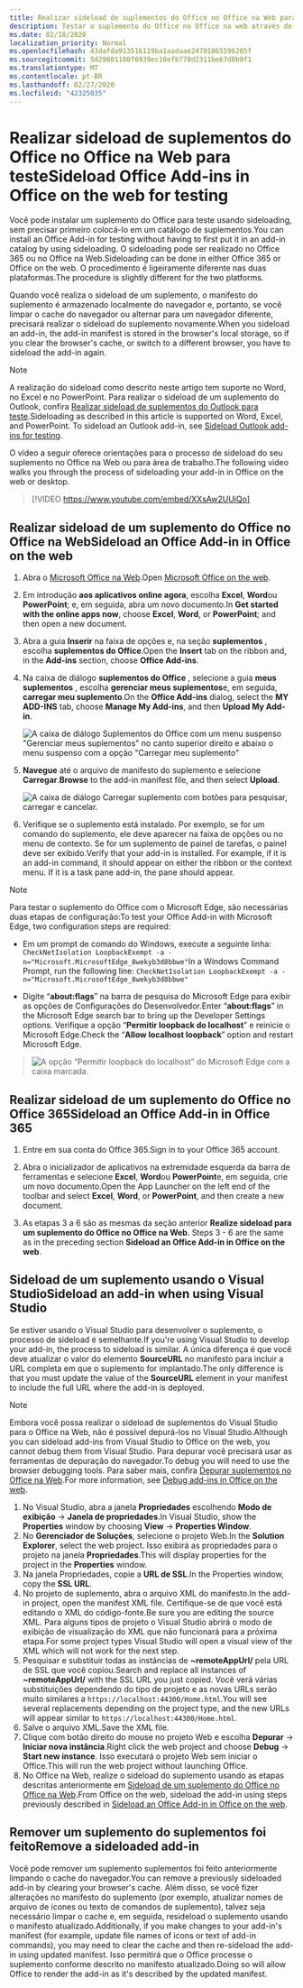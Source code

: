 ```yaml
---
title: Realizar sideload de suplementos do Office no Office na Web para teste
description: Testar o suplemento do Office no Office na web através de sideloading
ms.date: 02/18/2020
localization_priority: Normal
ms.openlocfilehash: 43dafda913516119ba1aadaae24701865596205f
ms.sourcegitcommit: 5d29801180f6939ec10efb778d2311be67d8b9f1
ms.translationtype: MT
ms.contentlocale: pt-BR
ms.lasthandoff: 02/27/2020
ms.locfileid: "42325035"
---
```

# <a name="sideload-office-add-ins-in-office-on-the-web-for-testing"></a><span data-ttu-id="a4ca8-103">Realizar sideload de suplementos do Office no Office na Web para teste</span><span class="sxs-lookup"><span data-stu-id="a4ca8-103">Sideload Office Add-ins in Office on the web for testing</span></span>

<span data-ttu-id="a4ca8-104">Você pode instalar um suplemento do Office para teste usando sideloading, sem precisar primeiro colocá-lo em um catálogo de suplementos.</span><span class="sxs-lookup"><span data-stu-id="a4ca8-104">You can install an Office Add-in for testing without having to first put it in an add-in catalog by using sideloading.</span></span> <span data-ttu-id="a4ca8-105">O sideloading pode ser realizado no Office 365 ou no Office na Web.</span><span class="sxs-lookup"><span data-stu-id="a4ca8-105">Sideloading can be done in either Office 365 or Office on the web.</span></span> <span data-ttu-id="a4ca8-106">O procedimento é ligeiramente diferente nas duas plataformas.</span><span class="sxs-lookup"><span data-stu-id="a4ca8-106">The procedure is slightly different for the two platforms.</span></span>

<span data-ttu-id="a4ca8-107">Quando você realiza o sideload de um suplemento, o manifesto do suplemento é armazenado localmente do navegador e, portanto, se você limpar o cache do navegador ou alternar para um navegador diferente, precisará realizar o sideload do suplemento novamente.</span><span class="sxs-lookup"><span data-stu-id="a4ca8-107">When you sideload an add-in, the add-in manifest is stored in the browser's local storage, so if you clear the browser's cache, or switch to a different browser, you have to sideload the add-in again.</span></span>

> [!NOTE]
> <span data-ttu-id="a4ca8-p102">A realização do sideload como descrito neste artigo tem suporte no Word, no Excel e no PowerPoint. Para realizar o sideload de um suplemento do Outlook, confira [Realizar sideload de suplementos do Outlook para teste](../outlook/sideload-outlook-add-ins-for-testing.md).</span><span class="sxs-lookup"><span data-stu-id="a4ca8-p102">Sideloading as described in this article is supported on Word, Excel, and PowerPoint. To sideload an Outlook add-in, see [Sideload Outlook add-ins for testing](../outlook/sideload-outlook-add-ins-for-testing.md).</span></span>

<span data-ttu-id="a4ca8-110">O vídeo a seguir oferece orientações para o processo de sideload do seu suplemento no Office na Web ou para área de trabalho.</span><span class="sxs-lookup"><span data-stu-id="a4ca8-110">The following video walks you through the process of sideloading your add-in in Office on the web or desktop.</span></span>

> [!VIDEO https://www.youtube.com/embed/XXsAw2UUiQo]

## <a name="sideload-an-office-add-in-in-office-on-the-web"></a><span data-ttu-id="a4ca8-111">Realizar sideload de um suplemento do Office no Office na Web</span><span class="sxs-lookup"><span data-stu-id="a4ca8-111">Sideload an Office Add-in in Office on the web</span></span>

1. <span data-ttu-id="a4ca8-112">Abra o [Microsoft Office na Web](https://office.live.com/).</span><span class="sxs-lookup"><span data-stu-id="a4ca8-112">Open [Microsoft Office on the web](https://office.live.com/).</span></span>

2. <span data-ttu-id="a4ca8-113">Em introdução **aos aplicativos online agora**, escolha **Excel**, **Word**ou **PowerPoint**; e, em seguida, abra um novo documento.</span><span class="sxs-lookup"><span data-stu-id="a4ca8-113">In **Get started with the online apps now**, choose **Excel**, **Word**, or **PowerPoint**; and then open a new document.</span></span>

3. <span data-ttu-id="a4ca8-114">Abra a guia **Inserir** na faixa de opções e, na seção **suplementos** , escolha **suplementos do Office**.</span><span class="sxs-lookup"><span data-stu-id="a4ca8-114">Open the **Insert** tab on the ribbon and, in the **Add-ins** section, choose **Office Add-ins**.</span></span>

4. <span data-ttu-id="a4ca8-115">Na caixa de diálogo **suplementos do Office** , selecione a guia **meus suplementos** , escolha **gerenciar meus suplementos**e, em seguida, **carregar meu suplemento**.</span><span class="sxs-lookup"><span data-stu-id="a4ca8-115">On the **Office Add-ins** dialog, select the **MY ADD-INS** tab, choose **Manage My Add-ins**, and then **Upload My Add-in**.</span></span>

    ![A caixa de diálogo Suplementos do Office com um menu suspenso "Gerenciar meus suplementos" no canto superior direito e abaixo o menu suspenso com a opção "Carregar meu suplemento"](../images/office-add-ins-my-account.png)

5. <span data-ttu-id="a4ca8-117">**Navegue** até o arquivo de manifesto do suplemento e selecione **Carregar**.</span><span class="sxs-lookup"><span data-stu-id="a4ca8-117">**Browse** to the add-in manifest file, and then select **Upload**.</span></span>

    ![A caixa de diálogo Carregar suplemento com botões para pesquisar, carregar e cancelar.](../images/upload-add-in.png)

6. <span data-ttu-id="a4ca8-p103">Verifique se o suplemento está instalado. Por exemplo, se for um comando do suplemento, ele deve aparecer na faixa de opções ou no menu de contexto. Se for um suplemento de painel de tarefas, o painel deve ser exibido.</span><span class="sxs-lookup"><span data-stu-id="a4ca8-p103">Verify that your add-in is installed. For example, if it is an add-in command, it should appear on either the ribbon or the context menu. If it is a task pane add-in, the pane should appear.</span></span>

> [!NOTE]
><span data-ttu-id="a4ca8-122">Para testar o suplemento do Office com o Microsoft Edge, são necessárias duas etapas de configuração:</span><span class="sxs-lookup"><span data-stu-id="a4ca8-122">To test your Office Add-in with Microsoft Edge, two configuration steps are required:</span></span> 
>
> - <span data-ttu-id="a4ca8-123">Em um prompt de comando do Windows, execute a seguinte linha: `CheckNetIsolation LoopbackExempt -a -n="Microsoft.MicrosoftEdge_8wekyb3d8bbwe"`</span><span class="sxs-lookup"><span data-stu-id="a4ca8-123">In a Windows Command Prompt, run the following line: `CheckNetIsolation LoopbackExempt -a -n="Microsoft.MicrosoftEdge_8wekyb3d8bbwe"`</span></span>
>
> - <span data-ttu-id="a4ca8-124">Digite “**about:flags**” na barra de pesquisa do Microsoft Edge para exibir as opções de Configurações do Desenvolvedor.</span><span class="sxs-lookup"><span data-stu-id="a4ca8-124">Enter “**about:flags**” in the Microsoft Edge search bar to bring up the Developer Settings options.</span></span>  <span data-ttu-id="a4ca8-125">Verifique a opção “**Permitir loopback do localhost**” e reinicie o Microsoft Edge.</span><span class="sxs-lookup"><span data-stu-id="a4ca8-125">Check the “**Allow localhost loopback**” option and restart Microsoft Edge.</span></span>

>    ![A opção “Permitir loopback do localhost” do Microsoft Edge com a caixa marcada.](../images/allow-localhost-loopback.png)

## <a name="sideload-an-office-add-in-in-office-365"></a><span data-ttu-id="a4ca8-127">Realizar sideload de um suplemento do Office no Office 365</span><span class="sxs-lookup"><span data-stu-id="a4ca8-127">Sideload an Office Add-in in Office 365</span></span>

1. <span data-ttu-id="a4ca8-128">Entre em sua conta do Office 365.</span><span class="sxs-lookup"><span data-stu-id="a4ca8-128">Sign in to your Office 365 account.</span></span>

2. <span data-ttu-id="a4ca8-129">Abra o inicializador de aplicativos na extremidade esquerda da barra de ferramentas e selecione **Excel**, **Word**ou **PowerPoint**e, em seguida, crie um novo documento.</span><span class="sxs-lookup"><span data-stu-id="a4ca8-129">Open the App Launcher on the left end of the toolbar and select **Excel**, **Word**, or **PowerPoint**, and then create a new document.</span></span>

3. <span data-ttu-id="a4ca8-130">As etapas 3 a 6 são as mesmas da seção anterior **Realize sideload para um suplemento do Office no Office na Web**. </span><span class="sxs-lookup"><span data-stu-id="a4ca8-130">Steps 3 - 6 are the same as in the preceding section **Sideload an Office Add-in in Office on the web**.</span></span>

## <a name="sideload-an-add-in-when-using-visual-studio"></a><span data-ttu-id="a4ca8-131">Sideload de um suplemento usando o Visual Studio</span><span class="sxs-lookup"><span data-stu-id="a4ca8-131">Sideload an add-in when using Visual Studio</span></span>

<span data-ttu-id="a4ca8-132">Se estiver usando o Visual Studio para desenvolver o suplemento, o processo de sideload é semelhante.</span><span class="sxs-lookup"><span data-stu-id="a4ca8-132">If you're using Visual Studio to develop your add-in, the process to sideload is similar.</span></span> <span data-ttu-id="a4ca8-133">A única diferença é que você deve atualizar o valor do elemento **SourceURL** no manifesto para incluir a URL completa em que o suplemento for implantado.</span><span class="sxs-lookup"><span data-stu-id="a4ca8-133">The only difference is that you must update the value of the **SourceURL** element in your manifest to include the full URL where the add-in is deployed.</span></span>

> [!NOTE]
> <span data-ttu-id="a4ca8-134">Embora você possa realizar o sideload de suplementos do Visual Studio para o Office na Web, não é possível depurá-los no Visual Studio.</span><span class="sxs-lookup"><span data-stu-id="a4ca8-134">Although you can sideload add-ins from Visual Studio to Office on the web, you cannot debug them from Visual Studio.</span></span> <span data-ttu-id="a4ca8-135">Para depurar você precisará usar as ferramentas de depuração do navegador.</span><span class="sxs-lookup"><span data-stu-id="a4ca8-135">To debug you will need to use the browser debugging tools.</span></span> <span data-ttu-id="a4ca8-136">Para saber mais, confira [Depurar suplementos no Office na Web](debug-add-ins-in-office-online.md).</span><span class="sxs-lookup"><span data-stu-id="a4ca8-136">For more information, see [Debug add-ins in Office on the web](debug-add-ins-in-office-online.md).</span></span>

1. <span data-ttu-id="a4ca8-137">No Visual Studio, abra a janela **Propriedades** escolhendo **Modo de exibição** -> **Janela de propriedades**.</span><span class="sxs-lookup"><span data-stu-id="a4ca8-137">In Visual Studio, show the **Properties** window by choosing **View** -> **Properties Window**.</span></span>
2. <span data-ttu-id="a4ca8-138">No **Gerenciador de Soluções**, selecione o projeto Web.</span><span class="sxs-lookup"><span data-stu-id="a4ca8-138">In the **Solution Explorer**, select the web project.</span></span> <span data-ttu-id="a4ca8-139">Isso exibirá as propriedades para o projeto na janela **Propriedades**.</span><span class="sxs-lookup"><span data-stu-id="a4ca8-139">This will display properties for the project in the **Properties** window.</span></span>
3. <span data-ttu-id="a4ca8-140">Na janela Propriedades, copie a **URL de SSL**.</span><span class="sxs-lookup"><span data-stu-id="a4ca8-140">In the Properties window, copy the **SSL URL**.</span></span>
4. <span data-ttu-id="a4ca8-141">No projeto de suplemento, abra o arquivo XML do manifesto.</span><span class="sxs-lookup"><span data-stu-id="a4ca8-141">In the add-in project, open the manifest XML file.</span></span> <span data-ttu-id="a4ca8-142">Certifique-se de que você está editando o XML do código-fonte.</span><span class="sxs-lookup"><span data-stu-id="a4ca8-142">Be sure you are editing the source XML.</span></span> <span data-ttu-id="a4ca8-143">Para alguns tipos de projeto o Visual Studio abrirá o modo de exibição de visualização do XML que não funcionará para a próxima etapa.</span><span class="sxs-lookup"><span data-stu-id="a4ca8-143">For some project types Visual Studio will open a visual view of the XML which will not work for the next step.</span></span>
5. <span data-ttu-id="a4ca8-144">Pesquisar e substituir todas as instâncias de **~remoteAppUrl/** pela URL de SSL que você copiou.</span><span class="sxs-lookup"><span data-stu-id="a4ca8-144">Search and replace all instances of **~remoteAppUrl/** with the SSL URL you just copied.</span></span> <span data-ttu-id="a4ca8-145">Você verá várias substituições dependendo do tipo de projeto e as novas URLs serão muito similares a `https://localhost:44300/Home.html`.</span><span class="sxs-lookup"><span data-stu-id="a4ca8-145">You will see several replacements depending on the project type, and the new URLs will appear similar to `https://localhost:44300/Home.html`.</span></span>
6. <span data-ttu-id="a4ca8-146">Salve o arquivo XML.</span><span class="sxs-lookup"><span data-stu-id="a4ca8-146">Save the XML file.</span></span>
7. <span data-ttu-id="a4ca8-147">Clique com botão direito do mouse no projeto Web e escolha **Depurar** -> **Iniciar nova instância**.</span><span class="sxs-lookup"><span data-stu-id="a4ca8-147">Right click the web project and choose **Debug** -> **Start new instance**.</span></span> <span data-ttu-id="a4ca8-148">Isso executará o projeto Web sem iniciar o Office.</span><span class="sxs-lookup"><span data-stu-id="a4ca8-148">This will run the web project without launching Office.</span></span>
8. <span data-ttu-id="a4ca8-149">No Office na Web, realize o sideload do suplemento usando as etapas descritas anteriormente em [Sideload de um suplemento do Office no Office na Web](#sideload-an-office-add-in-in-office-on-the-web).</span><span class="sxs-lookup"><span data-stu-id="a4ca8-149">From Office on the web, sideload the add-in using steps previously described in [Sideload an Office Add-in in Office on the web](#sideload-an-office-add-in-in-office-on-the-web).</span></span>

## <a name="remove-a-sideloaded-add-in"></a><span data-ttu-id="a4ca8-150">Remover um suplemento do suplementos foi feito</span><span class="sxs-lookup"><span data-stu-id="a4ca8-150">Remove a sideloaded add-in</span></span>

<span data-ttu-id="a4ca8-151">Você pode remover um suplemento suplementos foi feito anteriormente limpando o cache do navegador.</span><span class="sxs-lookup"><span data-stu-id="a4ca8-151">You can remove a previously sideloaded add-in by clearing your browser's cache.</span></span> <span data-ttu-id="a4ca8-152">Além disso, se você fizer alterações no manifesto do suplemento (por exemplo, atualizar nomes de arquivo de ícones ou texto de comandos de suplemento), talvez seja necessário limpar o cache e, em seguida, resideload o suplemento usando o manifesto atualizado.</span><span class="sxs-lookup"><span data-stu-id="a4ca8-152">Additionally, if you make changes to your add-in's manifest (for example, update file names of icons or text of add-in commands), you may need to clear the cache and then re-sideload the add-in using updated manifest.</span></span> <span data-ttu-id="a4ca8-153">Isso permitirá que o Office processe o suplemento conforme descrito no manifesto atualizado.</span><span class="sxs-lookup"><span data-stu-id="a4ca8-153">Doing so will allow Office to render the add-in as it's described by the updated manifest.</span></span>
